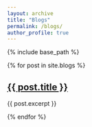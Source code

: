 ```yaml
---
layout: archive
title: "Blogs"
permalink: /blogs/
author_profile: true
---
```


{% include base_path %}

{% for post in site.blogs %}
  <h2><a href="{{ post.url }}">{{ post.title }}</a></h2>
  <p>{{ post.excerpt }}</p>
{% endfor %}

